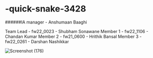 # -quick-snake-3428

######IA manager - Anshumaan Baaghi

Team Lead - fw22_0023 - Shubham Sonawane
Member 1 - fw22_1106 - Chandan Kumar
Member 2 - fw21_0600 - Hrithik Bansal
Member 3 - fw22_0261 - Darshan Nashikkar

![Screenshot (176)](https://user-images.githubusercontent.com/111420558/213666337-39d311f8-4d79-42ed-b495-b17e2a852323.png)



